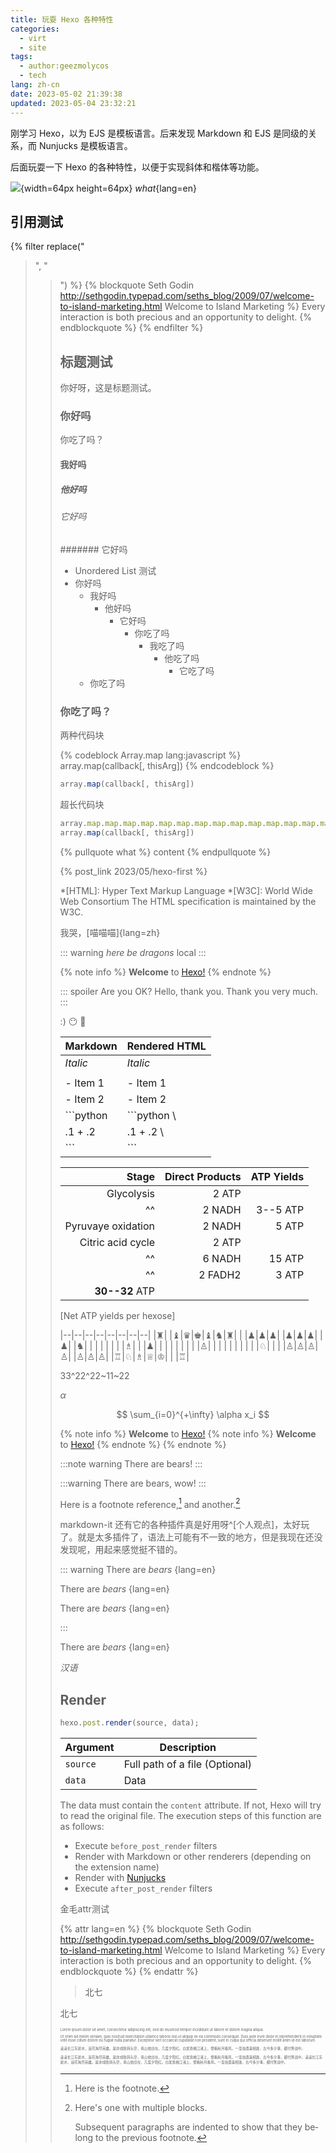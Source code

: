 ```yaml
---
title: 玩耍 Hexo 各种特性
categories:
  - virt
  - site
tags:
  - author:geezmolycos
  - tech
lang: zh-cn
date: 2023-05-02 21:39:38
updated: 2023-05-04 23:32:21
---
```


刚学习 Hexo，以为 EJS 是模板语言。后来发现 Markdown 和 EJS 是同级的关系，而 Nunjucks 是模板语言。

后面玩耍一下 Hexo 的各种特性，以便于实现斜体和楷体等功能。

![](example.png){width=64px height=64px}
*what*{lang=en}

<!-- more -->

## 引用测试

{% filter replace("<blockquote>", "<blockquote lang='en'>") %}
{% blockquote Seth Godin http://sethgodin.typepad.com/seths_blog/2009/07/welcome-to-island-marketing.html Welcome to Island Marketing %}
Every interaction is both precious and an opportunity to delight.
{% endblockquote %}
{% endfilter %}



## 标题测试

你好呀，这是标题测试。

### 你好吗

你吃了吗？

#### 我好吗

##### 他好吗

###### 它好吗

####### 它好吗

- Unordered List 测试
- 你好吗
  - 我好吗
    - 他好吗
      - 它好吗
        - 你吃了吗
          - 我吃了吗
            - 他吃了吗
              - 它吃了吗
  - 你吃了吗

### 你吃了吗？

两种代码块

{% codeblock Array.map lang:javascript %}
array.map(callback[, thisArg])
{% endcodeblock %}

```javascript Array.map
array.map(callback[, thisArg])
```
超长代码块
```javascript Array.map
array.map.map.map.map.map.map.map.map.map.map.map.map.map.map.map.map.map.map.map.map.map.map.map.map.map.map.map.map.map.map.map.map.map.map.map.map.map.map.map.map.map.map.map.map.map.map.map.map.map.map.map.map.map.map.map.map(callback[, thisArg])
array.map(callback[, thisArg])
```

{% pullquote what %}
content
{% endpullquote %}

{% post_link 2023/05/hexo-first %}

*[HTML]: Hyper Text Markup Language
*[W3C]:  World Wide Web Consortium
The HTML specification
is maintained by the W3C.

我哭，[喵喵喵]{lang=zh}

::: warning
*here be dragons*
local
:::

{% note info %}
**Welcome** to [Hexo!](https://hexo.io)
{% endnote %}

::: spoiler Are you OK?
Hello, thank you. Thank you very much.
:::

:)
:no_mouth: :frog:

|   Markdown   | Rendered HTML |
|--------------|---------------|
|    *Italic*  | *Italic*      | \
|              |               |
|    - Item 1  | - Item 1      | \
|    - Item 2  | - Item 2      |
|    ```python | ```python       \
|    .1 + .2   | .1 + .2         \
|    ```       | ```           |


Stage | Direct Products | ATP Yields
----: | --------------: | ---------:
Glycolysis | 2 ATP ||
^^ | 2 NADH | 3--5 ATP |
Pyruvaye oxidation | 2 NADH | 5 ATP |
Citric acid cycle | 2 ATP ||
^^ | 6 NADH | 15 ATP |
^^ | 2 FADH2 | 3 ATP |
**30--32** ATP |||
[Net ATP yields per hexose]

|--|--|--|--|--|--|--|--|
|♜|  |♝|♛|♚|♝|♞|♜|
|  |♟|♟|♟|  |♟|♟|♟|
|♟|  |♞|  |  |  |  |  |
|  |♗|  |  |♟|  |  |  |
|  |  |  |  |♙|  |  |  |
|  |  |  |  |  |♘|  |  |
|♙|♙|♙|♙|  |♙|♙|♙|
|♖|♘|♗|♕|♔|  |  |♖|

33^22^22~11~22

$\alpha$

$$
\sum_{i=0}^{+\infty} \alpha x_i
$$

{% note info %}
**Welcome** to [Hexo!](https://hexo.io)
{% note info %}
**Welcome** to [Hexo!](https://hexo.io)
{% endnote %}
{% endnote %}

:::note warning
There are bears!
:::

:::warning
There are bears, wow!
:::

Here is a footnote reference,[^1] and another.[^longnote]

[^1]: Here is the footnote.

[^longnote]: Here's one with multiple blocks.

    Subsequent paragraphs are indented to show that they
belong to the previous footnote.

markdown-it 还有它的各种插件真是好用呀^[个人观点]，太好玩了。就是太多插件了，语法上可能有不一致的地方，但是我现在还没发现呢，用起来感觉挺不错的。


::: warning
There are *bears* {lang=en}

There are *bears* {lang=en}

There are *bears* {lang=en}

:::

There are *bears* {lang=en}

*汉语*


## Render

``` js
hexo.post.render(source, data);
```

Argument | Description
--- | ---
`source` | Full path of a file (Optional)
`data` | Data


The data must contain the `content` attribute. If not, Hexo will try to read the original file. The execution steps of this function are as follows:

- Execute `before_post_render` filters
- Render with Markdown or other renderers (depending on the extension name)
- Render with [Nunjucks]
- Execute `after_post_render` filters

[Nunjucks]: https://mozilla.github.io/nunjucks/

金毛attr测试

{% attr lang=en %}
{% blockquote Seth Godin http://sethgodin.typepad.com/seths_blog/2009/07/welcome-to-island-marketing.html Welcome to Island Marketing %}
Every interaction is both precious and an opportunity to delight.
{% endblockquote %}
{% endattr %}

> 北七

北七

<div style="font-size: 0.4em">
<p>Lorem ipsum dolor sit amet, consectetur adipiscing elit, sed do eiusmod tempor incididunt ut labore et dolore magna aliqua.</p>

<p>Ut enim ad minim veniam, quis nostrud exercitation ullamco laboris nisi ut aliquip ex ea commodo consequat. Duis aute irure dolor in reprehenderit in voluptate velit esse cillum dolore eu fugiat nulla pariatur. Excepteur sint occaecat cupidatat non proident, sunt in culpa qui officia deserunt mollit anim id est laborum.</p>
</div>

<div style="font-size: 0.4em">
<p>滚滚长江东逝水，浪花淘尽英雄。是非成败转头空，青山依旧在，几度夕阳红。白发渔樵江渚上，惯看秋月春风。一壶浊酒喜相逢，古今多少事，都付笑谈中。</p>

<p>滚滚长江东逝水，浪花淘尽英雄。是非成败转头空，青山依旧在，几度夕阳红。白发渔樵江渚上，惯看秋月春风。一壶浊酒喜相逢，古今多少事，都付笑谈中。滚滚长江东逝水，浪花淘尽英雄。是非成败转头空，青山依旧在，几度夕阳红。白发渔樵江渚上，惯看秋月春风。一壶浊酒喜相逢，古今多少事，都付笑谈中。</p>
</div>
